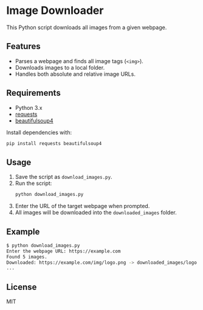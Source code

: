 # Image Downloader

This Python script downloads all images from a given webpage.

## Features

- Parses a webpage and finds all image tags (`<img>`).
- Downloads images to a local folder.
- Handles both absolute and relative image URLs.

## Requirements

- Python 3.x
- [requests](https://pypi.org/project/requests/)
- [beautifulsoup4](https://pypi.org/project/beautifulsoup4/)

Install dependencies with:
```bash
pip install requests beautifulsoup4
```

## Usage

1. Save the script as `download_images.py`.
2. Run the script:
   ```bash
   python download_images.py
   ```
3. Enter the URL of the target webpage when prompted.
4. All images will be downloaded into the `downloaded_images` folder.

## Example

```bash
$ python download_images.py
Enter the webpage URL: https://example.com
Found 5 images.
Downloaded: https://example.com/img/logo.png -> downloaded_images/logo.png
...
```

## License

MIT
